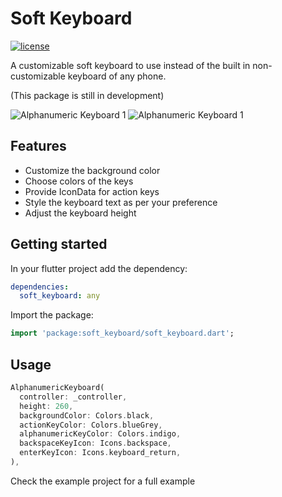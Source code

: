# Soft Keyboard

[![license](https://img.shields.io/github/license/Ashir14/widget_switcher)](https://github.com/Ashir14/soft_keyboard/blob/master/LICENSE)

A customizable soft keyboard to use instead of the built in non-customizable keyboard of any phone.

(This package is still in development)

![Alphanumeric Keyboard 1](alphanumeric1.png) ![Alphanumeric Keyboard 1](alphanumeric2.png)

## Features

- Customize the background color
- Choose colors of the keys
- Provide IconData for action keys
- Style the keyboard text as per your preference
- Adjust the keyboard height

## Getting started

In your flutter project add the dependency:

```yaml
dependencies:
  soft_keyboard: any
```

Import the package:

```dart
import 'package:soft_keyboard/soft_keyboard.dart';
```

## Usage

```dart
AlphanumericKeyboard(  
  controller: _controller,  
  height: 260,  
  backgroundColor: Colors.black,  
  actionKeyColor: Colors.blueGrey,  
  alphanumericKeyColor: Colors.indigo,  
  backspaceKeyIcon: Icons.backspace,  
  enterKeyIcon: Icons.keyboard_return,  
),
```
Check the example project for a full example
